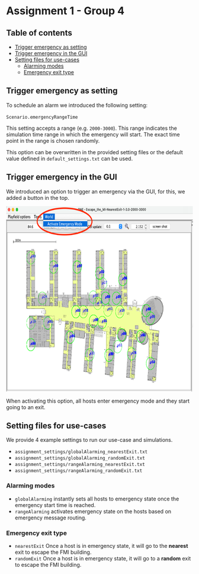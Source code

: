 # Assignment 1 - Group 4

## Table of contents
- [Trigger emergency as setting](#trigger-emergency-as-setting)
- [Trigger emergency in the GUI](#trigger-emergency-in-the-gui)
- [Setting files for use-cases](#setting-files-for-use-cases)
  * [Alarming modes](#alarming-modes)
  * [Emergency exit type](#emergency-exit-type)

## Trigger emergency as setting
To schedule an alarm we introduced the following setting:

`Scenario.emergencyRangeTime`

This setting accepts a range (e.g. `2000-3000`). This range indicates the simulation time range in which the emergency
will start. The exact time point in the range is chosen randomly.

This option can be overwritten in the provided setting files or the default value defined in `default_settings.txt` can
be used.

## Trigger emergency in the GUI
We introduced an option to trigger an emergency via the GUI, for this, we added a button in the top.

<img src="assignment_settings/guiScreenshot.png" alt="guiScreenshot" width="600" height="500"/>

When activating this option, all hosts enter emergency mode and they start going to an exit.

## Setting files for use-cases
We provide 4 example settings to run our use-case and simulations.
* `assignment_settings/globalAlarming_nearestExit.txt`
* `assignment_settings/globalAlarming_randomExit.txt`
* `assignment_settings/rangeAlarming_nearestExit.txt`
* `assignment_settings/rangeAlarming_randomExit.txt`

### Alarming modes
* `globalAlarming` instantly sets all hosts to emergency state once the emergency start time is reached.
* `rangeAlarming` activates emergency state on the hosts based on emergency message routing.

### Emergency exit type
* `nearestExit` Once a host is in emergency state, it will go to the **nearest** exit to escape the FMI building.
* `randomExit` Once a host is in emergency state, it will go to a **random** exit to escape the FMI building.
